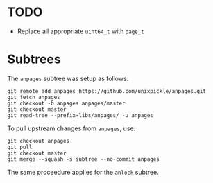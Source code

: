 # TODO

 * Replace all appropriate `uint64_t` with `page_t`

# Subtrees

The `anpages` subtree was setup as follows:

    git remote add anpages https://github.com/unixpickle/anpages.git
    git fetch anpages
    git checkout -b anpages anpages/master
    git checkout master
    git read-tree --prefix=libs/anpages/ -u anpages

To pull upstream changes from `anpages`, use:

    git checkout anpages
    git pull
    git checkout master
    git merge --squash -s subtree --no-commit anpages

The same proceedure applies for the `anlock` subtree.
